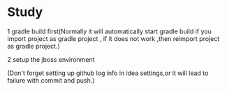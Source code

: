 # Study

1 gradle build first(Normally it will automatically start gradle build if you import project as gradle project
, if it does not work ,then reimport project as gradle project.)

2 setup the jboss environment

(Don't forget setting up github log info in idea settings,or it will lead to failure with commit and push.)
